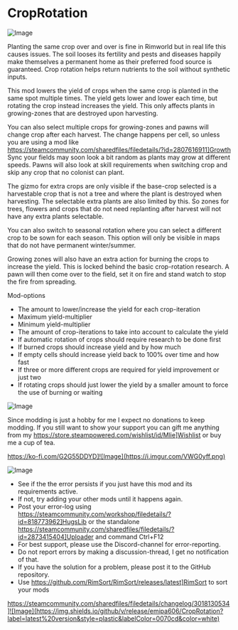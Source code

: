 # CropRotation

![Image](https://i.imgur.com/iCj5o7O.png)


Planting the same crop over and over is fine in Rimworld but in real life this causes issues. 
The soil looses its fertility and pests and diseases happily make themselves a permanent home as their preferred food source is guaranteed.
Crop rotation helps return nutrients to the soil without synthetic inputs.

This mod lowers the yield of crops when the same crop is planted in the same spot multiple times. 
The yield gets lower and lower each time, but rotating the crop instead increases the yield.
This only affects plants in growing-zones that are destroyed upon harvesting. 

You can also select multiple crops for growing-zones and pawns will change crop after each harvest.
The change happens per cell, so unless you are using a mod like https://steamcommunity.com/sharedfiles/filedetails/?id=2807616911]Growth Sync your fields may soon look a bit random as plants may grow at different speeds.
Pawns will also look at skill requirements when switching crop and skip any crop that no colonist can plant.

The gizmo for extra crops are only visible if the base-crop selected is a harvestable crop that is not a tree and where the plant is destroyed when harvesting. The selectable extra plants are also limited by this.
So zones for trees, flowers and crops that do not need replanting after harvest will not have any extra plants selectable.

You can also switch to seasonal rotation where you can select a different crop to be sown for each season.
This option will only be visible in maps that do not have permanent winter/summer.

Growing zones will also have an extra action for burning the crops to increase the yield. This is locked behind the basic crop-rotation research. A pawn will then come over to the field, set it on fire and stand watch to stop the fire from spreading. 

Mod-options


- The amount to lower/increase the yield for each crop-iteration
- Maximum yield-multiplier
- Minimum yield-multiplier
- The amount of crop-iterations to take into account to calculate the yield
- If automatic rotation of crops should require research to be done first
- If burned crops should increase yield and by how much
- If empty cells should increase yield back to 100% over time and how fast
- If three or more different crops are required for yield improvement or just two
- If rotating crops should just lower the yield by a smaller amount to force the use of burning or waiting



![Image](https://i.imgur.com/Ds0rBAD.png)

Since modding is just a hobby for me I expect no donations to keep modding. If you still want to show your support you can gift me anything from my https://store.steampowered.com/wishlist/id/Mlie]Wishlist or buy me a cup of tea.

https://ko-fi.com/G2G55DDYD]![Image](https://i.imgur.com/VWG0yff.png)


![Image](https://i.imgur.com/5xwDG6H.png)



-  See if the the error persists if you just have this mod and its requirements active.
-  If not, try adding your other mods until it happens again.
-  Post your error-log using https://steamcommunity.com/workshop/filedetails/?id=818773962]HugsLib or the standalone https://steamcommunity.com/sharedfiles/filedetails/?id=2873415404]Uploader and command Ctrl+F12
-  For best support, please use the Discord-channel for error-reporting.
-  Do not report errors by making a discussion-thread, I get no notification of that.
-  If you have the solution for a problem, please post it to the GitHub repository.
-  Use https://github.com/RimSort/RimSort/releases/latest]RimSort to sort your mods



https://steamcommunity.com/sharedfiles/filedetails/changelog/3018130534]![Image](https://img.shields.io/github/v/release/emipa606/CropRotation?label=latest%20version&style=plastic&labelColor=0070cd&color=white)

